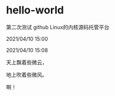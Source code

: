 # hello-world
第二次测试
github Linux的内核源码托管平台



2021/04/10 15:00 

2021/04/10 15:08



天上飘着些微云，

地上吹着些微风。

啊！